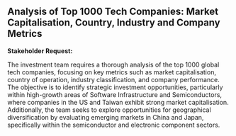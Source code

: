 ## **Analysis of Top 1000 Tech Companies: Market Capitalisation, Country, Industry and Company Metrics**

**Stakeholder Request:**

The investment team requires a thorough analysis of the top 1000 global tech companies, focusing on key metrics such as market capitalisation, country of operation, industry classification, and company performance. The objective is to identify strategic investment opportunities, particularly within high-growth areas of Software Infrastructure and Semiconductors, where companies in the US and Taiwan exhibit strong market capitalisation. Additionally, the team seeks to explore opportunities for geographical diversification by evaluating emerging markets in China and Japan, specifically within the semiconductor and electronic component sectors.
